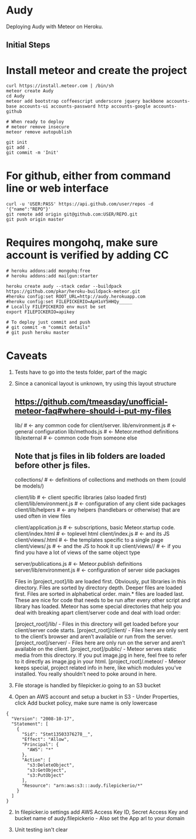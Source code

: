 Audy
================

Deploying Audy with Meteor on Heroku.


Initial Steps
-------------

# Install meteor and create the project
    curl https://install.meteor.com | /bin/sh
    meteor create Audy
    cd Audy
    meteor add bootstrap coffeescript underscore jquery backbone accounts-base accounts-ui accounts-password http accounts-google accounts-github

    # When ready to deploy
    # meteor remove insecure
    meteor remove autopublish

    git init
    git add .
    git commit -m 'Init'


# For github, either from command line or web interface

    curl -u 'USER:PASS' https://api.github.com/user/repos -d '{"name":"REPO"}'
    git remote add origin git@github.com:USER/REPO.git
    git push origin master


# Requires mongohq, make sure account is verified by adding CC 

    # heroku addons:add mongohq:free
    # heroku addons:add mailgun:starter

    heroku create audy --stack cedar --buildpack https://github.com/pkar/heroku-buildpack-meteor.git
    #heroku config:set ROOT_URL=http://audy.herokuapp.com
    #heroku config:set FILEPICKERIO=ApH1oY5HHQy_____
    # Locally FILEPICKERIO env must be set 
    export FILEPICKERIO=apikey

    # To deploy just commit and push
    # git commit -m "commit details"
    # git push heroku master


# Caveats
1. Tests have to go into the tests folder, part of the magic

2.  Since a canonical layout is unknown, try using this layout structure

    ## https://github.com/tmeasday/unofficial-meteor-faq#where-should-i-put-my-files
    lib/                    # <- any common code for client/server. 
    lib/environment.js      # <- general configuration
    lib/methods.js          # <- Meteor.method definitions
    lib/external            # <- common code from someone else
    ## Note that js files in lib folders are loaded before other js files.

    collections/                 # <- definitions of collections and methods on them (could be models/)

    client/lib              # <- client specific libraries (also loaded first)
    client/lib/environment.js   # <- configuration of any client side packages
    client/lib/helpers      # <- any helpers (handlebars or otherwise) that are used often in view files

    client/application.js   # <- subscriptions, basic Meteor.startup code.
    client/index.html       # <- toplevel html
    client/index.js         # <- and its JS
    client/views/<page>.html  # <- the templates specific to a single page
    client/views/<page>.js    # <- and the JS to hook it up
    client/views/<type>/    # <- if you find you have a lot of views of the same object type

    server/publications.js  # <- Meteor.publish definitions
    server/lib/environment.js   # <- configuration of server side packages

    Files in [project_root]/lib are loaded first. Obviously, put libraries in this directory.
    Files are sorted by directory depth. Deeper files are loaded first.
    Files are sorted in alphabetical order.
    main.* files are loaded last. These are nice for code that needs to be run after every other script and library has loaded.
    Meteor has some special directories that help you deal with breaking apart client/server code and deal with load order:

    [project_root]/lib/ - Files in this directory will get loaded before your client/server code starts.
    [project_root]/client/ - Files here are only sent to the client’s browser and aren’t available or run from the server.
    [project_root]/server/ - Files here are only run on the server and aren’t available on the client.
    [project_root]/public/ - Meteor serves static media from this directory. If you put image.jpg in here, feel free to refer to it directly as image.jpg in your html.
    [project_root]/.meteor/ - Meteor keeps special, project related info in here, like which modules you’ve installed. You really shouldn’t need to poke around in here.
      


3. File storage is handled by filepicker.io going to an S3 bucket

  1. Open an AWS account and setup a bucket in S3
    - Under Properties, click Add bucket policy, make sure name is only lowercase

    {
      "Version": "2008-10-17",
      "Statement": [
        {
          "Sid": "Stmt13503376278__",
          "Effect": "Allow",
          "Principal": {
            "AWS": "*"
          },
          "Action": [
            "s3:DeleteObject",
            "s3:GetObject",
            "s3:PutObject"
          ],
          "Resource": "arn:aws:s3:::audy.filepickerio/*"
        }
      ]
    }

  2. In filepicker.io settings add AWS Access Key ID, Secret Access Key
  and bucket name of audy.filepickerio
    - Also set the App arl to your domain

4. Unit testing isn't clear

